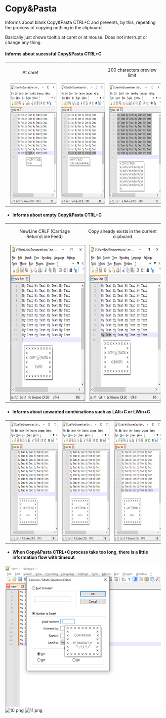 # Copy&Pasta
Informs about blank Copy&Pasta CTRL+C and prevents, by this, repeating the process of copying nothing in the clipboard

Basically just shows tooltip at caret or at mouse. Does not interrupt or change any thing.

#### Informs about sucessful Copy&Pasta CTRL+C
<table style="border: 0 !important;">
  <tr style="border: 0 !important;">
   <td style="border: 0 !important;"><p align="center">At caret</p></td>
   <td></td>
   <td style="border: 0 !important;"><p align="center">200 characters preview limit</p></td>
  </tr>
  <tr style="border: 0 !important;">
   <td style="border: 0 !important;"><img loading="lazy" src="./_resources/images/1.png" alt="1 png" width=300 height=389 hspace="10" /></td>
   <td style="border: 0 !important;"><img loading="lazy" src="./_resources/images/2.png" alt="2 png" width=300 height=389 hspace="10" /></td>
   <td style="border: 0 !important;"><img loading="lazy" src="./_resources/images/3.png" alt="3 png" width=300 height=389 hspace="10" /></td>
  </tr>
 </table>
 
- #### Informs about empty Copy&Pasta CTRL+C
<table style="border: 0 !important;">
  <tr style="border: 0 !important;">
   <td style="border: 0 !important;"><p align="center">NewLine CRLF (Carriage Return/Line Feed)</p></td>
   <td style="border: 0 !important;"><p align="center">Copy already exists in the current clipboard</p></td>
  </tr>
  <tr style="border: 0 !important;">
   <td style="border: 0 !important;"><img loading="lazy" src="./_resources/images/4.png" alt="4 png" width=388 height=504 hspace="10" /></td>
   <td style="border: 0 !important;"><img loading="lazy" src="./_resources/images/8.png" alt="8 png" width=388 height=504 hspace="10" /></td>
  </tr>
 </table>
 

- #### Informs about unwanted combinations such as LAlt+C or LWin+C
<table style="border: 0 !important;">
  <tr style="border: 0 !important;">
   <td style="border: 0 !important;"><img loading="lazy" src="./_resources/images/5.png" alt="5 png" width=300 height=389 hspace="10" /></td>
   <td style="border: 0 !important;"><img loading="lazy" src="./_resources/images/6.png" alt="6 png" width=300 height=389 hspace="10" /></td>
   <td style="border: 0 !important;"><img loading="lazy" src="./_resources/images/7.png" alt="7 png" width=300 height=389 hspace="10" /></td>
  </tr>
 </table>
 
- #### When Copy&Pasta CTRL+C process take too long, there is a little information flow with timeout 
<img loading="lazy" src="./_resources/9.png" alt="9 png" />
<img loading="lazy" src="./_resources/10.png" alt="10 png" />
<img loading="lazy" src="./_resources/11.png" alt="11 png" />
